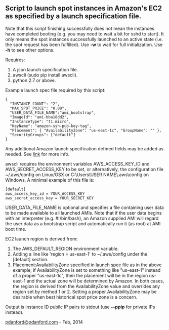Script to launch spot instances in Amazon's EC2 as specified by a launch specification file.
--------------------------------------------------------------------------------------------

Note that this script finishing successfully does not mean the instances
have completed booting (e.g. you may need to wait a bit for sshd to start).
It only means the spot instances successfully launched to an active state
(i.e. the spot request has been fulfilled). Use **-w** to wait for full
initialization. Use **-h** to see other options.

Requires:

1. A json launch specification file.
2. awscli (sudo pip install awscli).
3. python 2.7 or above.

Example launch spec file required by this script:

    {
      "INSTANCE_COUNT": "2",
      "MAX_SPOT_PRICE": "0.08",
      "USER_DATA_FILE_NAME":"ami_bootstrap",
      "ImageId": "ami-bba18dd2",
      "InstanceType": "t1.micro",
      "KeyName": "amazon-ssh-pub-key-tag",
      "Placement": { "AvailabilityZone": "us-east-1c", "GroupName": "" },
      "SecurityGroups": ["default"]
    }
Any additional Amazon launch specification defined fields may be added as needed. See
[link](http://docs.aws.amazon.com/cli/latest/reference/ec2/request-spot-instances.html)
for more info.

awscli requires the environment variables AWS\_ACCESS\_KEY\_ID and
AWS\_SECRET\_ACCESS_KEY to be set, or alternatively, the configuration
file ~/.aws/config on Linux/OSX or C:\Users\USER NAME\\.aws\config on Windows.
A minimal example of this file is:

    [default]
    aws_access_key_id = YOUR_ACCESS_KEY
    aws_secret_access_key = YOUR_SECRET_KEY

USER\_DATA\_FILE\_NAME is optional and specifies a file containing user data to be made
available to all launched AMIs. Note that if the user data begins with an interpreter
(e.g. #!/bin/bash), an Amazon supplied AMI will regard the user data as a bootstrap
script and automatically run it (as root) at AMI boot time.

EC2 launch region is derived from:

1. The AWS\_DEFAULT\_REGION environment variable.
2. Adding a line like 'region = us-east-1' to ~/.aws/config under the [default] section. 
3. Placement:AvailabilityZone specified in launch spec file as in the above example; if
   AvailabilityZone is set to something like "us-east-1" instead of a proper "us-east-1c", 
   then the placement will be in the region us-east-1 and the actual zone will be
   determined by Amazon. In both cases, the region is derived from the AvailabilityZone
   value and overrides any region set by method 1 or 2. Setting a proper AvailabilityZone
   may be desirable when best historical spot price zone is a concern.

Output is instance ID pubilc IP pairs to stdout (use **--ppip** for private IPs instead).


pdanford@pdanford.com - Feb, 2014

